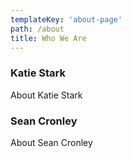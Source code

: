```yaml
---
templateKey: 'about-page'
path: /about
title: Who We Are
---
```

### Katie Stark
About Katie Stark

### Sean Cronley
About Sean Cronley


